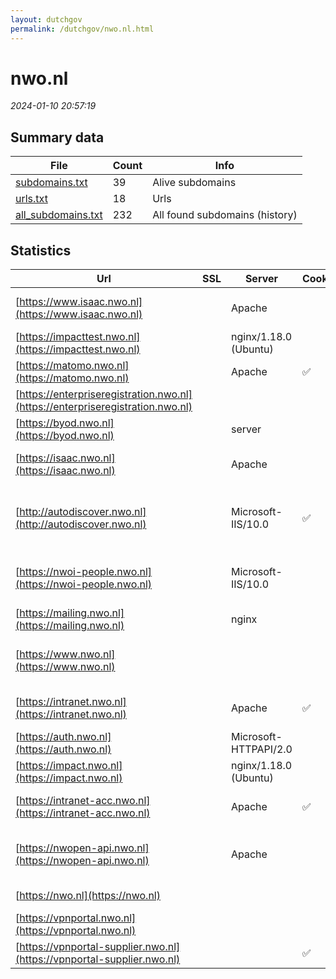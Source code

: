 ```yaml
---
layout: dutchgov
permalink: /dutchgov/nwo.nl.html
---
```



# nwo.nl
*2024-01-10 20:57:19*
## Summary data


| File       | Count | Info |
|------------|-------|------|
|[subdomains.txt](/data/nwo.nl/subdomains.txt)|39|Alive subdomains|
|[urls.txt](/data/nwo.nl/urls.txt)|18|Urls|
|[all_subdomains.txt](/data/nwo.nl/all_subdomains.txt)|232|All found subdomains (history)|


## Statistics


| Url | SSL | Server | Cookie | HSTS | CSP | XFO | XXP | RP | Tech |Title |
|------------|-------|------|------|------|------|------|------|------|------|------|
|[https://www.isaac.nwo.nl](https://www.isaac.nwo.nl)| |Apache| | | | | | :white_check_mark: |Apache HTTP Server HSTS|302 Found|
|[https://impacttest.nwo.nl](https://impacttest.nwo.nl)| |nginx/1.18.0 (Ubuntu)| | | | | | :white_check_mark: |Nginx:1.18.0 Ubuntu|NWO Impact|
|[https://matomo.nwo.nl](https://matomo.nwo.nl)| |Apache|:white_check_mark: | |:warning: | :white_check_mark: | :white_check_mark: | :white_check_mark: |Apache HTTP Server|Matomo › Error|
|[https://enterpriseregistration.nwo.nl](https://enterpriseregistration.nwo.nl)| || | | | | | :white_check_mark: |HSTS|Service|
|[https://byod.nwo.nl](https://byod.nwo.nl)| |server| | |:warning: | :white_check_mark: | :white_check_mark: | :white_check_mark: ||302 Found|
|[https://isaac.nwo.nl](https://isaac.nwo.nl)| |Apache| | | | | | :white_check_mark: |Apache HTTP Server HSTS|302 Found|
|[http://autodiscover.nwo.nl](http://autodiscover.nwo.nl)| |Microsoft-IIS/10.0|:white_check_mark: |:white_check_mark: | | :white_check_mark: | :white_check_mark: | :white_check_mark: |IIS:10.0 Microsoft ASP.NET Windows Server||
|[https://nwoi-people.nwo.nl](https://nwoi-people.nwo.nl)| |Microsoft-IIS/10.0| |:white_check_mark: |:warning: | :white_check_mark: | | :white_check_mark: |HSTS IIS:10.0 Windows Server|NWO-I People|
|[https://mailing.nwo.nl](https://mailing.nwo.nl)| |nginx| |:white_check_mark: | | | | :white_check_mark: |HSTS Nginx||
|[https://www.nwo.nl](https://www.nwo.nl)| || |:white_check_mark: |:warning: | :white_check_mark: | | :white_check_mark: |Drupal:9 Google Tag Manager HSTS PHP|Nederlandse Orga...|
|[https://intranet.nwo.nl](https://intranet.nwo.nl)| |Apache|:white_check_mark: |:white_check_mark: | :white_check_mark:| :white_check_mark: | :white_check_mark: | :white_check_mark: |Apache HTTP Server HSTS|- Joost|
|[https://auth.nwo.nl](https://auth.nwo.nl)| |Microsoft-HTTPAPI/2.0| | | | | | :white_check_mark: |Microsoft HTTPAPI:2.0|Not Found|
|[https://impact.nwo.nl](https://impact.nwo.nl)| |nginx/1.18.0 (Ubuntu)| | | | | | :white_check_mark: |Nginx:1.18.0 Ubuntu|NWO Impact|
|[https://intranet-acc.nwo.nl](https://intranet-acc.nwo.nl)| |Apache|:white_check_mark: |:white_check_mark: | :white_check_mark:| :white_check_mark: | :white_check_mark: | :white_check_mark: |Apache HTTP Server HSTS||
|[https://nwopen-api.nwo.nl](https://nwopen-api.nwo.nl)| |Apache| | | | | | :white_check_mark: |Apache HTTP Server Microsoft ASP.NET|Nothing to see|
|[https://nwo.nl](https://nwo.nl)| || |:white_check_mark: |:warning: | :white_check_mark: | | :white_check_mark: |HSTS|301 Moved Perman...|
|[https://vpnportal.nwo.nl](https://vpnportal.nwo.nl)| || | | | | | :white_check_mark: |HSTS||
|[https://vpnportal-supplier.nwo.nl](https://vpnportal-supplier.nwo.nl)| ||:white_check_mark: |:white_check_mark: |:warning: | :white_check_mark: | :white_check_mark: | :white_check_mark: |HSTS||